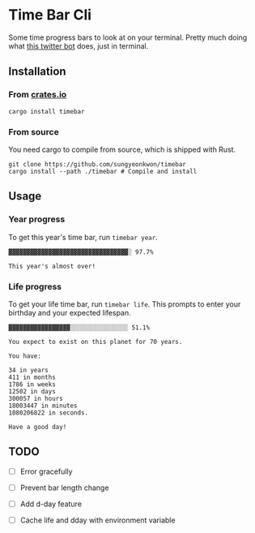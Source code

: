 # Time Bar Cli

Some time progress bars to look at on your terminal. Pretty much doing what [this twitter bot](https://twitter.com/year_progress) does, just in terminal.

## Installation

### From [crates.io](https://crates.io/crates/timebar)

```
cargo install timebar
```

### From source

You need cargo to compile from source, which is shipped with Rust.

```
git clone https://github.com/sungyeonkwon/timebar
cargo install --path ./timebar # Compile and install
```

## Usage

### Year progress

To get this year's time bar, run `timebar year`.

```
▓▓▓▓▓▓▓▓▓▓▓▓▓▓▓▓▓▓▓▓▓▓▓▓▓▓▓▓▓▓▓▓▓░ 97.7%

This year's almost over!
```

### Life progress

To get your life time bar, run `timebar life`. This prompts to enter your birthday and your expected lifespan.

```
▓▓▓▓▓▓▓▓▓▓▓▓▓▓▓▓▓░░░░░░░░░░░░░░░░ 51.1%

You expect to exist on this planet for 70 years.

You have:

34 in years
411 in months
1786 in weeks
12502 in days
300057 in hours
18003447 in minutes
1080206822 in seconds.

Have a good day!
```

## TODO

- [ ] Error gracefully
- [ ] Prevent bar length change

- [ ] Add d-day feature
- [ ] Cache life and dday with environment variable
